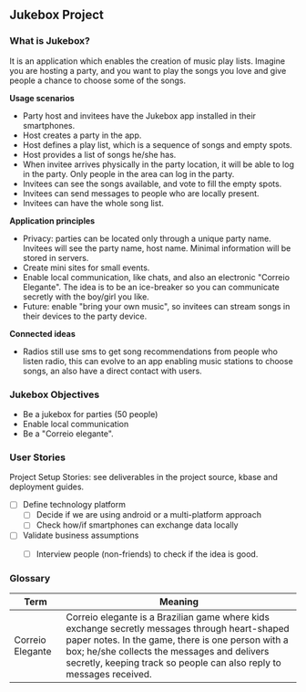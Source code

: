 ## Jukebox Project

### What is Jukebox?

It is an application which enables the creation of music play lists. Imagine you are hosting a party, and you want to play the songs you love and give people a chance to choose some of the songs. 

**Usage scenarios**

- Party host and invitees have the Jukebox app installed in their smartphones.
- Host creates a party in the app.
- Host defines a play list, which is a sequence of songs and empty spots.
- Host provides a list of songs he/she has.
- When invitee arrives physically in the party location, it will be able to log in the party. Only people in the area can log in the party.
- Invitees can see the songs available, and vote to fill the empty spots.
- Invitees can send messages to people who are locally present.
- Invitees can have the whole song list.


**Application principles**

- Privacy: parties can be located only through a unique party name. Invitees will see the party name, host name. Minimal information will be stored in servers.
- Create mini sites for small events.
- Enable local communication, like chats, and also an electronic "Correio Elegante". The idea is to be an ice-breaker so you can communicate secretly with the boy/girl you like.
- Future: enable "bring your own music", so invitees can stream songs in their devices to the party device.


**Connected ideas**

- Radios still use sms to get song recommendations from people who listen radio, this can evolve to an app enabling music stations to choose songs, an also have a direct contact with users.
 

### Jukebox Objectives

- Be a jukebox for parties (50 people)
- Enable local communication
- Be a "Correio elegante".



### User Stories

Project Setup Stories: see deliverables in the project source, kbase and deployment guides.
- [ ] Define technology platform
	- [ ] Decide if we are using android or a multi-platform approach
	- [ ] Check how/if smartphones can exchange data locally
- [ ] Validate business assumptions
	- [ ] Interview people (non-friends) to check if the idea is good.
	

	
### Glossary

Term | Meaning
------------- | ----------------------------------
Correio Elegante | Correio elegante is a Brazilian game where kids exchange secretly messages through heart-shaped paper notes. In the game, there is one person with a box; he/she collects the messages and delivers secretly, keeping track so people can also reply to messages received.


